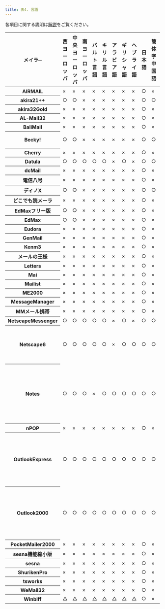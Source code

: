 ```yaml
---
title: 表4. 言語
---
```

各項目に関する説明は[解説](/win-mailer/exp-lang.html)をご覧ください。

<table data-border="1">
<thead>
<tr class="tableheader">
<th>メイラ─</th>
<th>西ヨーロッパ</th>
<th>中央ヨーロッパ</th>
<th>南ヨーロッパ</th>
<th>バルト言語</th>
<th>キリル言語</th>
<th>アラビア語</th>
<th>ギリシャ語</th>
<th>ヘブライ語</th>
<th>日本語</th>
<th>簡体字中国語</th>
<th>繁体字中国語</th>
<th>韓国語</th>
<th>UTF-8</th>
<th>UTF-7</th>
<th>備考</th>
</tr>
</thead>
<tbody>
<tr id="airmail.xml" class="shareware">
<th>AIRMAIL</th>
<td>×</td>
<td>×</td>
<td>×</td>
<td>×</td>
<td>×</td>
<td>×</td>
<td>×</td>
<td>×</td>
<td>○</td>
<td>×</td>
<td>×</td>
<td>×</td>
<td>×</td>
<td>×</td>
<td>-</td>
</tr>
<tr id="akira21.xml" class="shareware">
<th>akira21++</th>
<td>○</td>
<td>○</td>
<td>×</td>
<td>×</td>
<td>×</td>
<td>×</td>
<td>×</td>
<td>×</td>
<td>○</td>
<td>○</td>
<td>○</td>
<td>○</td>
<td>○</td>
<td>○</td>
<td>-</td>
</tr>
<tr id="akira32gold.xml" class="freesoft">
<th>akira32Gold</th>
<td>×</td>
<td>×</td>
<td>×</td>
<td>×</td>
<td>×</td>
<td>×</td>
<td>×</td>
<td>×</td>
<td>○</td>
<td>×</td>
<td>×</td>
<td>×</td>
<td>△</td>
<td>△</td>
<td>-</td>
</tr>
<tr id="almail32.xml" class="shareware">
<th>AL-Mail32</th>
<td>×</td>
<td>×</td>
<td>×</td>
<td>×</td>
<td>×</td>
<td>×</td>
<td>×</td>
<td>×</td>
<td>○</td>
<td>×</td>
<td>×</td>
<td>×</td>
<td>×</td>
<td>×</td>
<td>-</td>
</tr>
<tr id="balimail.xml" class="shareware">
<th>BaliMail</th>
<td>×</td>
<td>×</td>
<td>×</td>
<td>×</td>
<td>×</td>
<td>×</td>
<td>×</td>
<td>×</td>
<td>○</td>
<td>×</td>
<td>×</td>
<td>×</td>
<td>×</td>
<td>×</td>
<td>-</td>
</tr>
<tr id="becky.xml" class="shareware">
<th>Becky!</th>
<td>○</td>
<td>○</td>
<td>×</td>
<td>×</td>
<td>×</td>
<td>×</td>
<td>×</td>
<td>×</td>
<td>○</td>
<td>○</td>
<td>○</td>
<td>○</td>
<td>○</td>
<td>○</td>
<td>追加可能</td>
</tr>
<tr id="cherry.xml" class="shareware">
<th>Cherry</th>
<td>×</td>
<td>×</td>
<td>×</td>
<td>×</td>
<td>×</td>
<td>×</td>
<td>×</td>
<td>×</td>
<td>○</td>
<td>×</td>
<td>×</td>
<td>×</td>
<td>×</td>
<td>×</td>
<td>-</td>
</tr>
<tr id="datula.xml" class="shareware">
<th>Datula</th>
<td>○</td>
<td>○</td>
<td>○</td>
<td>○</td>
<td>○</td>
<td>×</td>
<td>○</td>
<td>×</td>
<td>○</td>
<td>○</td>
<td>○</td>
<td>○</td>
<td>△</td>
<td>△</td>
<td>-</td>
</tr>
<tr id="dcmail.xml" class="shareware">
<th>dcMail</th>
<td>×</td>
<td>×</td>
<td>×</td>
<td>×</td>
<td>×</td>
<td>×</td>
<td>×</td>
<td>×</td>
<td>○</td>
<td>×</td>
<td>×</td>
<td>×</td>
<td>×</td>
<td>×</td>
<td>-</td>
</tr>
<tr id="den8.xml" class="freesoft">
<th>電信八号</th>
<td>×</td>
<td>×</td>
<td>×</td>
<td>×</td>
<td>×</td>
<td>×</td>
<td>×</td>
<td>×</td>
<td>○</td>
<td>×</td>
<td>×</td>
<td>×</td>
<td>△</td>
<td>△</td>
<td>-</td>
</tr>
<tr id="dinox.xml" class="shareware">
<th>ディノX</th>
<td>○</td>
<td>○</td>
<td>×</td>
<td>×</td>
<td>×</td>
<td>×</td>
<td>×</td>
<td>×</td>
<td>○</td>
<td>○</td>
<td>○</td>
<td>○</td>
<td>○</td>
<td>○</td>
<td>-</td>
</tr>
<tr id="dokodemo.xml" class="shareware">
<th>どこでも読メーラ</th>
<td>×</td>
<td>×</td>
<td>×</td>
<td>×</td>
<td>×</td>
<td>×</td>
<td>×</td>
<td>×</td>
<td>○</td>
<td>×</td>
<td>×</td>
<td>×</td>
<td>○</td>
<td>○</td>
<td>-</td>
</tr>
<tr id="edmax-free.xml" class="freesoft">
<th>EdMaxフリー版</th>
<td>○</td>
<td>○</td>
<td>×</td>
<td>×</td>
<td>×</td>
<td>×</td>
<td>×</td>
<td>×</td>
<td>○</td>
<td>×</td>
<td>×</td>
<td>×</td>
<td>×</td>
<td>×</td>
<td>-</td>
</tr>
<tr id="edmax.xml" class="shareware">
<th>EdMax</th>
<td>○</td>
<td>○</td>
<td>×</td>
<td>×</td>
<td>×</td>
<td>×</td>
<td>×</td>
<td>×</td>
<td>○</td>
<td>×</td>
<td>×</td>
<td>×</td>
<td>△</td>
<td>△</td>
<td>-</td>
</tr>
<tr id="eudora.xml" class="freesoft">
<th>Eudora</th>
<td>×</td>
<td>×</td>
<td>×</td>
<td>×</td>
<td>×</td>
<td>×</td>
<td>×</td>
<td>×</td>
<td>○</td>
<td>×</td>
<td>×</td>
<td>×</td>
<td>×</td>
<td>×</td>
<td>-</td>
</tr>
<tr id="genmail.xml" class="freesoft">
<th>GenMail</th>
<td>×</td>
<td>×</td>
<td>×</td>
<td>×</td>
<td>×</td>
<td>×</td>
<td>×</td>
<td>×</td>
<td>○</td>
<td>×</td>
<td>×</td>
<td>×</td>
<td>×</td>
<td>×</td>
<td>-</td>
</tr>
<tr id="kenm3.xml" class="shareware">
<th>Kenm3</th>
<td>×</td>
<td>×</td>
<td>×</td>
<td>×</td>
<td>×</td>
<td>×</td>
<td>×</td>
<td>×</td>
<td>○</td>
<td>×</td>
<td>×</td>
<td>×</td>
<td>×</td>
<td>×</td>
<td>-</td>
</tr>
<tr id="kingmail.xml" class="package">
<th>メールの王様</th>
<td>×</td>
<td>×</td>
<td>×</td>
<td>×</td>
<td>×</td>
<td>×</td>
<td>×</td>
<td>×</td>
<td>○</td>
<td>×</td>
<td>×</td>
<td>×</td>
<td>△</td>
<td>△</td>
<td>-</td>
</tr>
<tr id="letters.xml" class="shareware">
<th>Letters</th>
<td>×</td>
<td>×</td>
<td>×</td>
<td>×</td>
<td>×</td>
<td>×</td>
<td>×</td>
<td>×</td>
<td>○</td>
<td>×</td>
<td>×</td>
<td>×</td>
<td>×</td>
<td>×</td>
<td>-</td>
</tr>
<tr id="mai.xml" class="freesoft">
<th>Mai</th>
<td>×</td>
<td>×</td>
<td>×</td>
<td>×</td>
<td>×</td>
<td>×</td>
<td>×</td>
<td>×</td>
<td>○</td>
<td>×</td>
<td>×</td>
<td>×</td>
<td>×</td>
<td>×</td>
<td>-</td>
</tr>
<tr id="mailist.xml" class="shareware">
<th>Mailist</th>
<td>×</td>
<td>×</td>
<td>×</td>
<td>×</td>
<td>×</td>
<td>×</td>
<td>×</td>
<td>×</td>
<td>○</td>
<td>×</td>
<td>×</td>
<td>×</td>
<td>△</td>
<td>×</td>
<td>-</td>
</tr>
<tr id="me2000.xml" class="shareware">
<th>ME2000</th>
<td>×</td>
<td>×</td>
<td>×</td>
<td>×</td>
<td>×</td>
<td>×</td>
<td>×</td>
<td>×</td>
<td>○</td>
<td>×</td>
<td>×</td>
<td>×</td>
<td>×</td>
<td>×</td>
<td>-</td>
</tr>
<tr id="message-manager.xml" class="freesoft">
<th>MessageManager</th>
<td>×</td>
<td>×</td>
<td>×</td>
<td>×</td>
<td>×</td>
<td>×</td>
<td>×</td>
<td>×</td>
<td>○</td>
<td>×</td>
<td>×</td>
<td>×</td>
<td>×</td>
<td>×</td>
<td>-</td>
</tr>
<tr id="mm-mail.xml" class="shareware">
<th>MMメール携帯</th>
<td>×</td>
<td>×</td>
<td>×</td>
<td>×</td>
<td>×</td>
<td>×</td>
<td>×</td>
<td>×</td>
<td>○</td>
<td>×</td>
<td>×</td>
<td>×</td>
<td>×</td>
<td>×</td>
<td>-</td>
</tr>
<tr id="netscape-messenger.xml" class="freesoft">
<th>NetscapeMessenger</th>
<td>○</td>
<td>○</td>
<td>○</td>
<td>○</td>
<td>○</td>
<td>×</td>
<td>○</td>
<td>×</td>
<td>○</td>
<td>○</td>
<td>○</td>
<td>○</td>
<td>○</td>
<td>○</td>
<td>-</td>
</tr>
<tr id="netscape6.xml" class="freesoft">
<th>Netscape6</th>
<td>○</td>
<td>○</td>
<td>○</td>
<td>○</td>
<td>○</td>
<td>×</td>
<td>○</td>
<td>○</td>
<td>○</td>
<td>○</td>
<td>○</td>
<td>○</td>
<td>○</td>
<td>○</td>
<td>他の多数の言語に対応</td>
</tr>
<tr id="notes.xml" class="package">
<th>Notes</th>
<td>○</td>
<td>○</td>
<td>○</td>
<td>×</td>
<td>○</td>
<td>○</td>
<td>○</td>
<td>○</td>
<td>○</td>
<td>○</td>
<td>○</td>
<td>○</td>
<td>○</td>
<td>○</td>
<td>Baltic Rim、タイ語、ベトナム語に対応</td>
</tr>
<tr id="npop.xml" class="freesoft">
<th>nPOP</th>
<td>×</td>
<td>×</td>
<td>×</td>
<td>×</td>
<td>×</td>
<td>×</td>
<td>×</td>
<td>×</td>
<td>○</td>
<td>×</td>
<td>×</td>
<td>×</td>
<td>×</td>
<td>×</td>
<td>-</td>
</tr>
<tr id="outlook-express.xml" class="freesoft">
<th>OutlookExpress</th>
<td>○</td>
<td>○</td>
<td>○</td>
<td>○</td>
<td>○</td>
<td>○</td>
<td>○</td>
<td>○</td>
<td>○</td>
<td>○</td>
<td>○</td>
<td>○</td>
<td>○</td>
<td>○</td>
<td>タイ語、ベトナム語にも対応</td>
</tr>
<tr id="outlook.xml" class="package">
<th>Outlook2000</th>
<td>○</td>
<td>○</td>
<td>○</td>
<td>○</td>
<td>○</td>
<td>○</td>
<td>○</td>
<td>○</td>
<td>○</td>
<td>○</td>
<td>○</td>
<td>○</td>
<td>○</td>
<td>○</td>
<td>タイ語、ベトナム語にも対応</td>
</tr>
<tr id="pocket-mailer.xml" class="shareware">
<th>PocketMailer2000</th>
<td>×</td>
<td>×</td>
<td>×</td>
<td>×</td>
<td>×</td>
<td>×</td>
<td>×</td>
<td>×</td>
<td>○</td>
<td>×</td>
<td>×</td>
<td>×</td>
<td>×</td>
<td>×</td>
<td>-</td>
</tr>
<tr id="sesna-free.xml" class="freesoft">
<th>sesna機能縮小版</th>
<td>×</td>
<td>×</td>
<td>×</td>
<td>×</td>
<td>×</td>
<td>×</td>
<td>×</td>
<td>×</td>
<td>○</td>
<td>×</td>
<td>×</td>
<td>×</td>
<td>×</td>
<td>×</td>
<td>-</td>
</tr>
<tr id="sesna.xml" class="shareware">
<th>sesna</th>
<td>×</td>
<td>×</td>
<td>×</td>
<td>×</td>
<td>×</td>
<td>×</td>
<td>×</td>
<td>×</td>
<td>○</td>
<td>×</td>
<td>×</td>
<td>×</td>
<td>×</td>
<td>×</td>
<td>-</td>
</tr>
<tr id="shuriken-pro.xml" class="package">
<th>ShurikenPro</th>
<td>×</td>
<td>×</td>
<td>×</td>
<td>×</td>
<td>×</td>
<td>×</td>
<td>×</td>
<td>×</td>
<td>○</td>
<td>×</td>
<td>×</td>
<td>×</td>
<td>△</td>
<td>△</td>
<td>-</td>
</tr>
<tr id="tsworks.xml" class="shareware">
<th>tsworks</th>
<td>×</td>
<td>×</td>
<td>×</td>
<td>×</td>
<td>×</td>
<td>×</td>
<td>×</td>
<td>×</td>
<td>○</td>
<td>×</td>
<td>×</td>
<td>×</td>
<td>×</td>
<td>×</td>
<td>-</td>
</tr>
<tr id="wemail32.xml" class="shareware">
<th>WeMail32</th>
<td>×</td>
<td>×</td>
<td>×</td>
<td>×</td>
<td>×</td>
<td>×</td>
<td>×</td>
<td>×</td>
<td>○</td>
<td>×</td>
<td>×</td>
<td>×</td>
<td>×</td>
<td>×</td>
<td>-</td>
</tr>
<tr id="winbiff.xml" class="shareware">
<th>Winbiff</th>
<td>△</td>
<td>△</td>
<td>△</td>
<td>△</td>
<td>△</td>
<td>△</td>
<td>△</td>
<td>△</td>
<td>○</td>
<td>×</td>
<td>×</td>
<td>×</td>
<td>△</td>
<td>△</td>
<td>-</td>
</tr>
</tbody>
</table>
